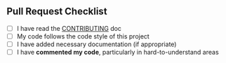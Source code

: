 ## Pull Request Checklist
- [ ] I have read the [CONTRIBUTING](../CONTRIBUTING.md) doc
- [ ] My code follows the code style of this project
- [ ] I have added necessary documentation (if appropriate)
- [ ] I have **commented my code**, particularly in hard-to-understand areas
